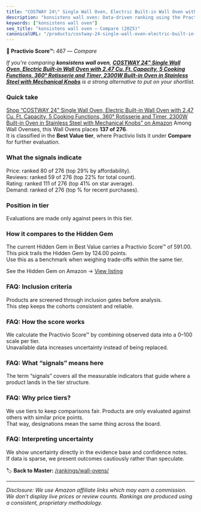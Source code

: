 ```yaml
---
title: "COSTWAY 24\" Single Wall Oven, Electric Built-in Wall Oven with 2.47 Cu. Ft. Capacity, 5 Cooking Functions, 360° Rotisserie and Timer, 2300W Built-in Oven in Stainless Steel with Mechanical Knobs"
description: "konsistens wall oven: Data-driven ranking using the Practivio Score™. Positioned by quality, value, demand, findability, momentum."
keywords: ["konsistens wall oven"]
seo_title: "konsistens wall oven — Compare (2025)"
canonicalURL: "/products/costway-24-single-wall-oven-electric-built-in-wall-oven-with-247-cu-ft-capacity-5-cooking-functions-360-rotisserie-and-timer-2300w-built-in-oven-in-stainless-steel-with-mechanical-knobs-B0BJPRGZDL/"
---
```


**🛒 Practivio Score™:** 467 — _Compare_


*If you're comparing **konsistens wall oven**, **[COSTWAY 24" Single Wall Oven, Electric Built-in Wall Oven with 2.47 Cu. Ft. Capacity, 5 Cooking Functions, 360° Rotisserie and Timer, 2300W Built-in Oven in Stainless Steel with Mechanical Knobs](https://www.amazon.com/dp/B0BJPRGZDL?tag=practivio-20)** is a strong alternative to put on your shortlist.*
### Quick take
[Shop “COSTWAY 24" Single Wall Oven, Electric Built-in Wall Oven with 2.47 Cu. Ft. Capacity, 5 Cooking Functions, 360° Rotisserie and Timer, 2300W Built-in Oven in Stainless Steel with Mechanical Knobs” on Amazon](https://www.amazon.com/dp/B0BJPRGZDL?tag=practivio-20)
Among Wall Ovenses, this Wall Ovens places **137 of 276**.  
It is classified in the **Best Value tier**, where Practivio lists it under **Compare** for further evaluation.

### What the signals indicate
Price: ranked 80 of 276 (top 29% by affordability).  
Reviews: ranked 59 of 276 (top 22% for total count).  
Rating: ranked 111 of 276 (top 41% on star average).  
Demand: ranked  of 276 (top % for recent purchases).

### Position in tier
Evaluations are made only against peers in this tier.

### How it compares to the Hidden Gem
The current Hidden Gem in Best Value carries a Practivio Score™ of 591.00.  
This pick trails the Hidden Gem by 124.00 points.  
Use this as a benchmark when weighing trade-offs within the same tier.  

See the Hidden Gem on Amazon → [View listing](https://www.amazon.com/dp/B0D1CXL52G?tag=practivio-20)

### FAQ: Inclusion criteria
Products are screened through inclusion gates before analysis.  
This step keeps the cohorts consistent and reliable.

### FAQ: How the score works
We calculate the Practivio Score™ by combining observed data into a 0–100 scale per tier.  
Unavailable data increases uncertainty instead of being replaced.

### FAQ: What “signals” means here
The term “signals” covers all the measurable indicators that guide where a product lands in the tier structure.

### FAQ: Why price tiers?
We use tiers to keep comparisons fair. Products are only evaluated against others with similar price points.  
That way, designations mean the same thing across the board.

### FAQ: Interpreting uncertainty
We show uncertainty directly in the evidence base and confidence notes.  
If data is sparse, we present outcomes cautiously rather than speculate.

<!-- Missing template for Compare/CompareWithinPriceClass -->


🏷️ **Back to Master:** [/rankings/wall-ovens/](/rankings/wall-ovens/)

---
_Disclosure: We use Amazon affiliate links which may earn a commission. We don’t display live prices or review counts. Rankings are produced using a consistent, proprietary methodology._
